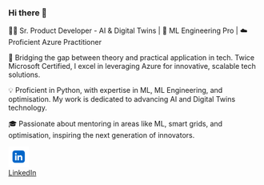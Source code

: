 ### Hi there 👋

👨‍💻 Sr. Product Developer - AI & Digital Twins | 🚀 ML Engineering Pro | ☁️ Proficient Azure Practitioner

💼 Bridging the gap between theory and practical application in tech. Twice Microsoft Certified, I excel in leveraging Azure for innovative, scalable tech solutions.

💡 Proficient in Python, with expertise in ML, ML Engineering, and optimisation. My work is dedicated to advancing AI and Digital Twins technology.

🎓 Passionate about mentoring in areas like ML, smart grids, and optimisation, inspiring the next generation of innovators.

![alt text](linkdin.png)  
[LinkedIn](https://www.linkedin.com/in/saeed-misaghian/)


<!--
**SaM-92/sam-92** is a ✨ _special_ ✨ repository because its `README.md` (this file) appears on your GitHub profile.

Here are some ideas to get you started:

- 🔭 I’m currently working on ...
- 🌱 I’m currently learning ...
- 👯 I’m looking to collaborate on ...
- 🤔 I’m looking for help with ...
- 💬 Ask me about ...
- 📫 How to reach me: ...
- 😄 Pronouns: ...
- ⚡ Fun fact: ...
-->

